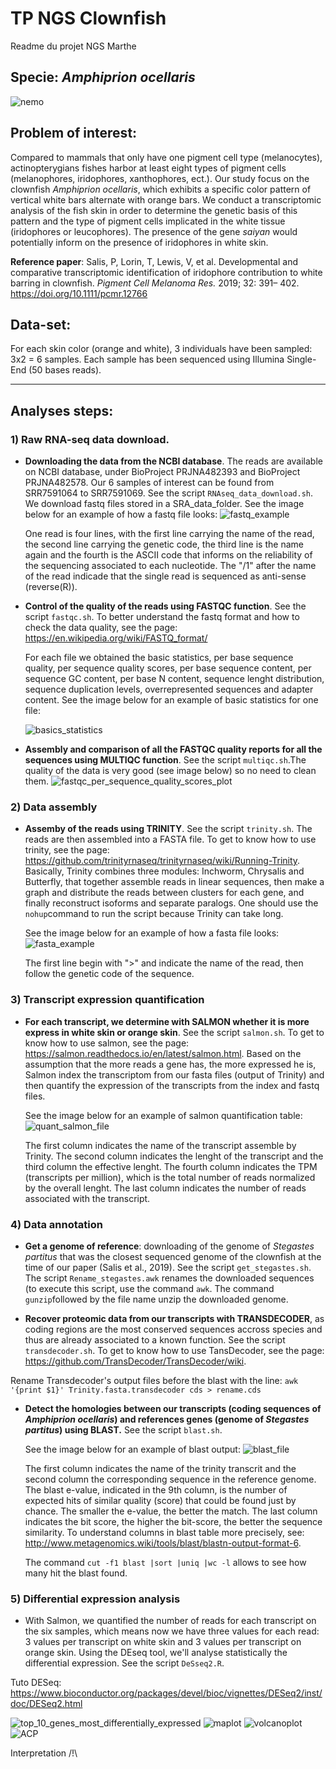 # TP NGS Clownfish

Readme du projet NGS Marthe 

## Specie: _Amphiprion ocellaris_ 
![nemo](https://celebrationspress.com/wp-content/uploads/2017/11/112717Nemo.png)

## Problem of interest: 
Compared to mammals that only have one pigment cell type (melanocytes), actinopterygians fishes harbor at least eight types of pigment cells (melanophores, iridophores, xanthophores, ect.). Our study focus on the clownfish _Amphiprion ocellaris_, which exhibits a specific color pattern of vertical white bars alternate with orange bars. We conduct a transcriptomic analysis of the fish skin in order to determine the genetic basis of this pattern and the type of pigment cells implicated in the white tissue (iridophores or leucophores). The presence of the gene _saiyan_ would potentially inform on the presence of iridophores in white skin. 

**Reference paper**: Salis, P, Lorin, T, Lewis, V, et al. Developmental and comparative transcriptomic identification of iridophore contribution to white barring in clownfish. _Pigment Cell Melanoma Res._ 2019; 32: 391– 402. https://doi.org/10.1111/pcmr.12766

## Data-set: 
For each skin color (orange and white), 3 individuals have been sampled: 3x2 = 6 samples. Each sample has been sequenced using Illumina Single-End (50 bases reads).

---
## Analyses steps:
### 1) Raw RNA-seq data download. 

  * **Downloading the data from the NCBI database**. The reads are available on NCBI database, under BioProject PRJNA482393 and BioProject PRJNA482578. Our 6 samples of interest can be found from SRR7591064 to SRR7591069. See the script `RNAseq_data_download.sh`. We download fastq files stored in a SRA_data_folder.
  See the image below for an example of how a fastq file looks:
  ![fastq_example](fastq_example.PNG)
  
    One read is four lines, with the first line carrying the name of the read, the second line carrying the genetic code, the third line is the name again and the fourth is the ASCII code that informs on the reliability of the sequencing associated to each nucleotide. The "/1" after the name of the read indicade that the single read is sequenced as anti-sense (reverse(R)).

  * **Control of the quality of the reads using FASTQC function**. See the script `fastqc.sh`. To better understand the fastq format and how to check the data quality, see the page: https://en.wikipedia.org/wiki/FASTQ_format/
  
    For each file we obtained the basic statistics, per base sequence quality, per sequence quality scores, per base sequence content, per sequence GC content, per base N content, sequence lenght distribution, sequence duplication levels, overrepresented sequences and adapter content. 
  See the image below for an example of basic statistics for one file:
  
    ![basics_statistics](basics_statistics.PNG)

  * **Assembly and comparison of all the FASTQC quality reports for all the sequences using MULTIQC function**. See the script `multiqc.sh`.The quality of the data is very good (see image below) so no need to clean them.
  ![fastqc_per_sequence_quality_scores_plot](fastqc_per_sequence_quality_scores_plot.png)


### 2) Data assembly
  * **Assemby of the reads using TRINITY**. See the script `trinity.sh`. The reads are then assembled into a FASTA file. To get to know how to use trinity, see the page: https://github.com/trinityrnaseq/trinityrnaseq/wiki/Running-Trinity. Basically, Trinity combines three modules: Inchworm, Chrysalis and Butterfly, that together assemble reads in linear sequences, then make a graph and distribute the reads between clusters for each gene, and finally reconstruct isoforms and separate paralogs. One should use the `nohup`command to run the script because Trinity can take long.
  
    See the image below for an example of how a fasta file looks:
  ![fasta_example](fasta_example.PNG)
  
    The first line begin with ">" and indicate the name of the read, then follow the genetic code of the sequence. 


### 3) Transcript expression quantification
  * **For each transcript, we determine with SALMON whether it is more express in white skin or orange skin**. See the script `salmon.sh`. To get to know how to use salmon, see the page: https://salmon.readthedocs.io/en/latest/salmon.html. Based on the assumption that the more reads a gene has, the more expressed he is, Salmon index the transcriptom from our fasta files (output of Trinity) and then quantify the expression of the transcripts from the index and fastq files. 
  
    See the image below for an example of salmon quantification table:
  ![quant_salmon_file](quant_salmon_file.PNG)
  
    The first column indicates the name of the transcript assemble by Trinity.
    The second column indicates the lenght of the transcript and the third column the effective lenght.
    The fourth column indicates the TPM (transcripts per million), which is the total number of reads normalized by the overall lenght.
    The last column indicates the number of reads associated with the transcript.
  
### 4) Data annotation
  * **Get a genome of reference**: downloading of the genome of _Stegastes partitus_ that was the closest sequenced genome of the clownfish at the time of our paper (Salis et al., 2019). See the script `get_stegastes.sh`. The script `Rename_stegastes.awk` renames the downloaded sequences (to execute this script, use the command `awk`. The command `gunzip`followed by the file name unzip the downloaded genome. 
  
  * **Recover proteomic data from our transcripts with TRANSDECODER**, as coding regions are the most conserved sequences accross species and thus are already associated to a known function. See the script `transdecoder.sh`. To get to know how to use TansDecoder, see the page: https://github.com/TransDecoder/TransDecoder/wiki.

Rename Transdecoder's output files before the blast with the line:
`awk '{print $1}' Trinity.fasta.transdecoder cds > rename.cds`

  * **Detect the homologies between our transcripts (coding sequences of _Amphiprion ocellaris_) and references genes (genome of _Stegastes partitus_) using BLAST.** See the script `blast.sh`. 
    
    See the image below for an example of blast output:
  ![blast_file](blast_file.PNG)
  
    The first column indicates the name of the trinity transcrit and the second column the corresponding sequence in the reference genome. The blast e-value, indicated in the 9th column, is the number of expected hits of similar quality (score) that could be found just by chance. The smaller the e-value, the better the match. The last column indicates the bit score, the higher the bit-score, the better the sequence similarity. To understand columns in blast table more precisely, see: http://www.metagenomics.wiki/tools/blast/blastn-output-format-6. 

    The command `cut -f1 blast |sort |uniq |wc -l` allows to see how many hit the blast found. 
  
### 5) Differential expression analysis

  * With Salmon, we quantified the number of reads for each transcript on the six samples, which means now we have three values for each read: 3 values per transcript on white skin and 3 values per transcript on orange skin. Using the DEseq tool, we'll analyse statistically the differential expression. See the script `DeSseq2.R`. 

Tuto DESeq: https://www.bioconductor.org/packages/devel/bioc/vignettes/DESeq2/inst/doc/DESeq2.html

  ![top_10_genes_most_differentially_expressed](top_10_genes_most_differentially_expressed.PNG)
  ![maplot](maplot.PNG)
  ![volcanoplot](volcanoplot.PNG)
  ![ACP](ACP.PNG)
  
Interpretation /!\
